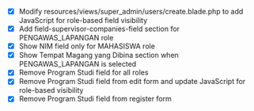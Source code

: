 - [x] Modify resources/views/super_admin/users/create.blade.php to add JavaScript for role-based field visibility
- [x] Add field-supervisor-companies-field section for PENGAWAS_LAPANGAN role
- [x] Show NIM field only for MAHASISWA role
- [x] Show Tempat Magang yang Dibina section when PENGAWAS_LAPANGAN is selected
- [x] Remove Program Studi field for all roles
- [x] Remove Program Studi field from edit form and update JavaScript for role-based visibility
- [x] Remove Program Studi field from register form
